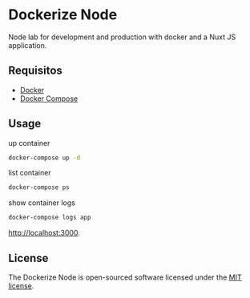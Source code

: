 # Dockerize Node 

Node lab for development and production with docker and a Nuxt JS application.

## Requisitos

- [Docker](https://docs.docker.com/get-docker/)
- [Docker Compose](https://docs.docker.com/compose/install/)

## Usage

up container
```bash
docker-compose up -d
```
list container
```bash
docker-compose ps
```
show container logs
```bash
docker-compose logs app
```

[http://localhost:3000](http://localhost:3000).

## License

The Dockerize Node is open-sourced software licensed under the [MIT license](https://opensource.org/licenses/MIT).

